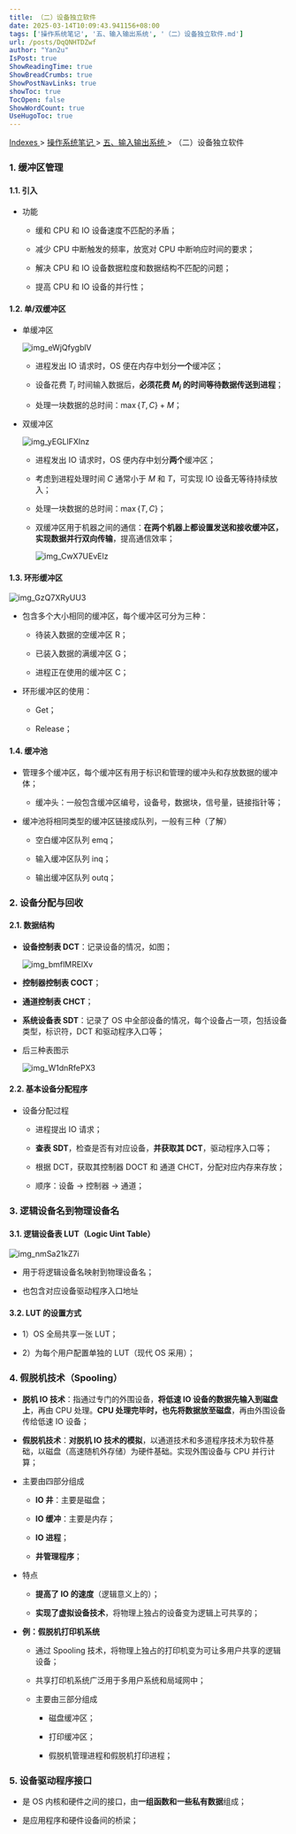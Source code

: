 ```yaml
---
title: （二）设备独立软件
date: 2025-03-14T10:09:43.941156+08:00
tags: ['操作系统笔记', '五、输入输出系统', '（二）设备独立软件.md']
url: /posts/DqQNHTDZwf
author: "Yan2u"
IsPost: true
ShowReadingTime: true
ShowBreadCrumbs: true
ShowPostNavLinks: true
showToc: true
TocOpen: false
ShowWordCount: true
UseHugoToc: true
---
```


<a href="/notes408/chapters_index"> Indexes </a> > <a href="/notes408/indexes/xhyFtgS9zn"> 操作系统笔记 </a> > <a href="/notes408/indexes/YsUkGmiF4i"> 五、输入输出系统 </a> > （二）设备独立软件

### 1. 缓冲区管理

#### 1.1. 引入

- 功能

	- 缓和 CPU 和 IO 设备速度不匹配的矛盾；

	- 减少 CPU 中断触发的频率，放宽对 CPU 中断响应时间的要求；

	- 解决 CPU 和 IO 设备数据粒度和数据结构不匹配的问题；

	- 提高 CPU 和 IO 设备的并行性；

#### 1.2. 单/双缓冲区

- 单缓冲区

	![img_eWjQfygblV](https://cloudflare-imgbed-ajc.pages.dev/file/1741872212483_eWjQfygblV.png)

	- 进程发出 IO 请求时，OS 便在内存中划分**一个**缓冲区；

	- 设备花费 $T_i$ 时间输入数据后，**必须花费 $M_i$ 的时间等待数据传送到进程**；

	- 处理一块数据的总时间：$\max\{T,C\}+M$；

- 双缓冲区

	![img_yEGLlFXInz](https://cloudflare-imgbed-ajc.pages.dev/file/1741872219550_yEGLlFXInz.png)

	- 进程发出 IO 请求时，OS 便内存中划分**两个**缓冲区；

	- 考虑到进程处理时间 $C$ 通常小于 $M$ 和  $T$，可实现 IO 设备无等待持续放入；

	- 处理一块数据的总时间：$\max\{T,C\}$；

	- 双缓冲区用于机器之间的通信：**在两个机器上都设置发送和接收缓冲区，实现数据并行双向传输**，提高通信效率；

		![img_CwX7UEvElz](https://cloudflare-imgbed-ajc.pages.dev/file/1741872226202_CwX7UEvElz.png)

#### 1.3. 环形缓冲区

![img_GzQ7XRyUU3](https://cloudflare-imgbed-ajc.pages.dev/file/1741872229197_GzQ7XRyUU3.png)

- 包含多个大小相同的缓冲区，每个缓冲区可分为三种：

	- 待装入数据的空缓冲区 R；

	- 已装入数据的满缓冲区 G；

	- 进程正在使用的缓冲区 C；

- 环形缓冲区的使用：

	- Get；

	- Release；

#### 1.4. 缓冲池

- 管理多个缓冲区，每个缓冲区有用于标识和管理的缓冲头和存放数据的缓冲体；

	- 缓冲头：一般包含缓冲区编号，设备号，数据块，信号量，链接指针等；

- 缓冲池将相同类型的缓冲区链接成队列，一般有三种（了解）

	- 空白缓冲区队列 emq；

	- 输入缓冲区队列 inq；

	- 输出缓冲区队列 outq；

### 2. 设备分配与回收

#### 2.1. 数据结构

- **设备控制表 DCT**：记录设备的情况，如图；

	![img_bmflMRElXv](https://cloudflare-imgbed-ajc.pages.dev/file/1741872233252_bmflMRElXv.png)

- **控制器控制表 COCT**；

- **通道控制表 CHCT**；

- **系统设备表 SDT**：记录了 OS 中全部设备的情况，每个设备占一项，包括设备类型，标识符，DCT 和驱动程序入口等；

- 后三种表图示

	![img_W1dnRfePX3](https://cloudflare-imgbed-ajc.pages.dev/file/1741872244657_W1dnRfePX3.png)

#### 2.2. 基本设备分配程序

- 设备分配过程

	- 进程提出 IO 请求；

	- **查表 SDT**，检查是否有对应设备，**并获取其 DCT**，驱动程序入口等；

	- 根据 DCT，获取其控制器 DOCT 和 通道 CHCT，分配对应内存来存放；

	- 顺序：设备 $\rightarrow$ 控制器 $\rightarrow$ 通道；

### 3. 逻辑设备名到物理设备名

#### 3.1. 逻辑设备表 LUT（Logic Uint Table）

![img_nmSa21kZ7i](https://cloudflare-imgbed-ajc.pages.dev/file/1741872250807_nmSa21kZ7i.png)

- 用于将逻辑设备名映射到物理设备名；

- 也包含对应设备驱动程序入口地址

#### 3.2. LUT 的设置方式

- 1）OS 全局共享一张 LUT；

- 2）为每个用户配置单独的 LUT（现代 OS 采用）；

### 4. 假脱机技术（Spooling）

- **脱机 IO 技术**：指通过专门的外围设备，**将低速 IO 设备的数据先输入到磁盘上**，再由 CPU 处理。**CPU 处理完毕时，也先将数据放至磁盘**，再由外围设备传给低速 IO 设备；

- **假脱机技术**：**对脱机 IO 技术的模拟**，以通道技术和多道程序技术为软件基础，以磁盘（高速随机外存储）为硬件基础。实现外围设备与 CPU 并行计算；

- 主要由四部分组成

	- **IO 井**：主要是磁盘；

	- **IO 缓冲**：主要是内存；

	- **IO 进程**；

	- **井管理程序**；

- 特点

	- **提高了 IO 的速度**（逻辑意义上的）；

	- **实现了虚拟设备技术**，将物理上独占的设备变为逻辑上可共享的；

- **例：假脱机打印机系统**

	- 通过 Spooling 技术，将物理上独占的打印机变为可让多用户共享的逻辑设备；

	- 共享打印机系统广泛用于多用户系统和局域网中；

	- 主要由三部分组成

		- 磁盘缓冲区；

		- 打印缓冲区；

		- 假脱机管理进程和假脱机打印进程；

### 5. 设备驱动程序接口

- 是 OS 内核和硬件之间的接口，由**一组函数和一些私有数据**组成；

- 是应用程序和硬件设备间的桥梁；

